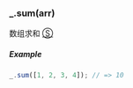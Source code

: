 ### _.sum(arr)

数组求和 [&#x24C8;](https://github.com/MuYunyun/diana/blob/master/src/common/math/math.ts "View in source")

##### Example
```js
_.sum([1, 2, 3, 4]); // => 10
```